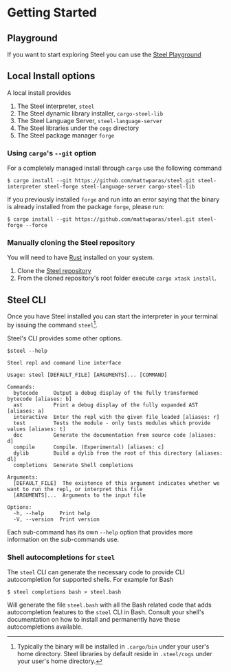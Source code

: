 # Getting Started

## Playground

If you want to start exploring Steel you can use the [Steel
Playground](https://mattwparas.github.io/steel-playground/)

## Local Install options

A local install provides

1. The Steel interpreter, `steel`
1. The Steel dynamic library installer, `cargo-steel-lib`
1. The Steel Language Server, `steel-language-server`
1. The Steel libraries under the `cogs` directory
1. The Steel package manager `forge`


### Using `cargo`'s `--git` option

For a completely managed install through `cargo` use the following command

```
$ cargo install --git https://github.com/mattwparas/steel.git steel-interpreter steel-forge steel-language-server cargo-steel-lib
```

If you previously installed `forge` and run into an error saying that the binary is already installed from the package `forge`, please run:

```
$ cargo install --git https://github.com/mattwparas/steel.git steel-forge --force
```

### Manually cloning the Steel repository

You will need to have [Rust](https://www.rust-lang.org/tools/install)
installed on your system.

1. Clone the [Steel repository](https://github.com/mattwparas/steel)
1. From the cloned repository's root folder execute `cargo xtask install`.


## Steel CLI

Once you have Steel installed you can start the interpreter in your
terminal by issuing the command `steel`[^path-note].

[^path-note]: Typically the binary will be installed in `.cargo/bin`
under your user's home directory. Steel libraries by default reside in
`.steel/cogs` under your user's home directory.


Steel's CLI provides some other options.

```
$steel --help

Steel repl and command line interface

Usage: steel [DEFAULT_FILE] [ARGUMENTS]... [COMMAND]

Commands:
  bytecode     Output a debug display of the fully transformed bytecode [aliases: b]
  ast          Print a debug display of the fully expanded AST [aliases: a]
  interactive  Enter the repl with the given file loaded [aliases: r]
  test         Tests the module - only tests modules which provide values [aliases: t]
  doc          Generate the documentation from source code [aliases: d]
  compile      Compile. (Experimental) [aliases: c]
  dylib        Build a dylib from the root of this directory [aliases: dl]
  completions  Generate Shell completions

Arguments:
  [DEFAULT_FILE]  The existence of this argument indicates whether we want to run the repl, or interpret this file
  [ARGUMENTS]...  Arguments to the input file

Options:
  -h, --help     Print help
  -V, --version  Print version
```

Each sub-command has its own `--help` option that provides more
information on the sub-commands use.


### Shell autocompletions for `steel`

The `steel` CLI can generate the necessary code to provide CLI
autocompletion for supported shells. For example for Bash

```
$ steel completions bash > steel.bash
```

Will generate the file `steel.bash` with all the Bash related code
that adds autocompletion features to the `steel` CLI in Bash. Consult
your shell's documentation on how to install and permanently have
these autocompletions available.
